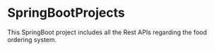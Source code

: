 # SpringBootProjects
This SpringBoot project includes all the Rest APIs regarding the food ordering system.
